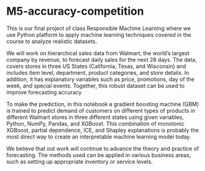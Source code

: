 # M5-accuracy-competition

This is our final project of class Responsible Machine Learning where we use Python platform to apply machine learning techniques covered in the course to analyze realistic datasets. 

We will work on hierarchical sales data from Walmart, the world’s largest company by revenue, to forecast daily sales for the next 28 days. The data, covers stores in three US States (California, Texas, and Wisconsin) and includes item level, department, product categories, and store details. In addition, it has explanatory variables such as price, promotions, day of the week, and special events. Together, this robust dataset can be used to improve forecasting accuracy

To make the prediction, in this notebook a gradient boosting machine (GBM) is trained to predict demand of customers on different types of products in different Walmart stores in three different states using given variables, Python, NumPy, Pandas, and XGBoost. This combination of monotonic XGBoost, partial dependence, ICE, and Shapley explanations is probably the most direct way to create an interpretable machine learning model today.

We believe that out work will continue to advance the theory and practice of forecasting. The methods used can be applied in various business areas, such as setting up appropriate inventory or service levels. 
